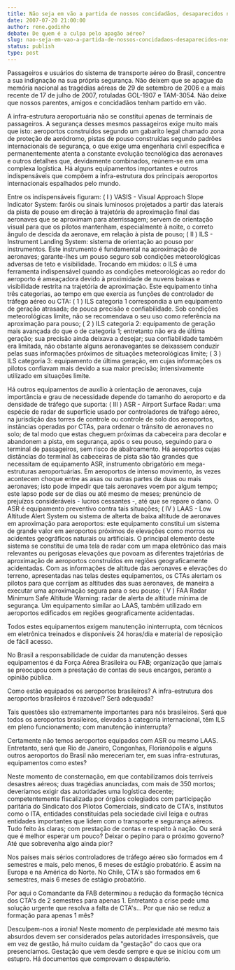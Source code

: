 ```yaml
---
title: Não seja em vão a partida de nossos concidadãos, desaparecidos nos últimos desastres aéreos.
date: 2007-07-20 21:00:00
author: rene.godinho
debate: De quem é a culpa pelo apagão aéreo?
slug: nao-seja-em-vao-a-partida-de-nossos-concidadaos-desaparecidos-nos-ultimos-desastres-aereos
status: publish 
type: post
---
```


  

 Passageiros e usuários do sistema de transporte aéreo do Brasil, concentre a sua indignação na sua própria segurança. Não deixem que se apague da memória nacional as tragédias aéreas de 29 de setembro de 2006 e a mais recente de 17 de julho de 2007, rotuladas GOL-1907 e TAM-3054. Não deixe que nossos parentes, amigos e concidadãos tenham partido em vão.  

 A infra-estrutura aeroportuária não se constitui apenas de terminais de passageiros. A segurança desses mesmos passageiros exige muito mais que isto: aeroportos construídos segundo um gabarito legal chamado zona de proteção de aeródromo, pistas de pouso construídas segundo padrões internacionais de segurança, o que exige uma engenharia civil específica e permanentemente atenta a constante evolução tecnológica das aeronaves e outros detalhes que, devidamente combinados, reúnem-se em uma complexa logística. Há alguns equipamentos importantes e outros indispensáveis que compõem a infra-estrutura dos principais aeroportos internacionais espalhados pelo mundo.  

 Entre os indispensáveis figuram: ( I ) VASIS - Visual Approach Slope Indicator System: faróis ou sinais luminosos projetados a partir das laterais da pista de pouso em direção à trajetória de aproximação final das aeronaves que se aproximam para aterrissagem; servem de orientação visual para que os pilotos mantenham, especialmente à noite, o correto ângulo de descida da aeronave, em relação à pista de pouso; ( II ) ILS - Instrument Landing System: sistema de orientação ao pouso por instrumentos. Este instrumento é fundamental na aproximação de aeronaves; garante-lhes um pouso seguro sob condições meteorológicas adversas de teto e visibilidade. Trocando em miúdos: o ILS é uma ferramenta indispensável quando as condições meteorológicas ao redor do aeroporto é ameaçadora devido à proximidade de nuvens baixas e visibilidade restrita na trajetória de aproximação. Este equipamento tinha três categorias, ao tempo em que exercia as funções de controlador de tráfego aéreo ou CTA: ( 1 ) ILS categoria 1 correspondia a um equipamento de geração atrasada; de pouca precisão e confiabilidade. Sob condições meteorológicas limite, não se recomendava o seu uso como referência na aproximação para pouso; ( 2 ) ILS categoria 2: equipamento de geração mais avançada do que o de categoria 1; entretanto não era de última geração; sua precisão ainda deixava a desejar; sua confiabilidade também era limitada, não obstante alguns aeronavegantes se deixassem conduzir pelas suas informações próximos de situações meteorológicas limite; ( 3 ) ILS categoria 3: equipamento de última geração, em cujas informações os pilotos confiavam mais devido a sua maior precisão; intensivamente utilizado em situações limite.  

 Há outros equipamentos de auxílio à orientação de aeronaves, cuja importância e grau de necessidade depende do tamanho do aeroporto e da densidade de tráfego que suporta: ( III ) ASR - Airport Surface Radar: uma espécie de radar de superfície usado por controladores de tráfego aéreo, na jurisdição das torres de controle ou controle de solo dos aeroportos, instâncias operadas por CTAs, para ordenar o trânsito de aeronaves no solo; de tal modo que estas cheguem próximas da cabeceira para decolar e abandonem a pista, em segurança, após o seu pouso, seguindo para o terminal de passageiros, sem risco de abalroamento. Há aeroportos cujas distâncias do terminal às cabeceiras de pista são tão grandes que necessitam de equipamento ASR, instrumento obrigatório em mega-estruturas aeroportuárias. Em aeroportos de intenso movimento, às vezes acontecem choque entre as asas ou outras partes de duas ou mais aeronaves; isto pode impedir que tais aeronaves voem por algum tempo; este lapso pode ser de dias ou até mesmo de meses; prenúncio de prejuízos consideráveis - lucros cessantes -, até que se repare o dano. O ASR é equipamento preventivo contra tais situações; ( IV ) LAAS - Low Altitude Alert System ou sistema de alterta de baixa altitude de aeronaves em aproximação para aeroportos: este equipamento constitui um sistema de grande valor em aeroportos próximos de elevações como morros ou acidentes geográficos naturais ou artificiais. O principal elemento deste sistema se constitui de uma tela de radar com um mapa eletrônico das mais relevantes ou perigosas elevações que povoam as diferentes trajetórias de aproximação de aeroportos construídos em regiões geograficamente acidentadas. Com as informações de altitude das aeronaves e elevações do terreno, apresentadas nas telas destes equipamentos, os CTAs alertam os pilotos para que corrijam as altitudes das suas aeronaves, de maneira a executar uma aproximação segura para o seu pouso; ( V ) FAA Radar Minimum Safe Altitude Warning: radar de alerta de altitude mínima de segurança. Um equipamento similar ao LAAS, também utilizado em aeroportos edificados em regiões geograficamente acidentadas.  

 Todos estes equipamentos exigem manutenção ininterrupta, com técnicos em eletrônica treinados e disponíveis 24 horas/dia e material de reposição de fácil acesso.  

 No Brasil a responsabilidade de cuidar da manutenção desses equipamentos é da Força Aérea Brasileira ou FAB; organização que jamais se preocupou com a prestação de contas de seus encargos, perante a opinião pública.  

 Como estão equipados os aeroportos brasileiros? A infra-estrutura dos aeroportos brasileiros é razoável? Será adequada?  

 Tais questões são extremamente importantes para nós brasileiros. Será que todos os aeroportos brasileiros, elevados à categoria internacional, têm ILS em pleno funcionamento; com manutenção ininterrupta?  

 Certamente não temos aeroportos equipados com ASR ou mesmo LAAS. Entretanto, será que Rio de Janeiro, Congonhas, Florianópolis e alguns outros aeroportos do Brasil não mereceriam ter, em suas infra-estruturas, equipamentos como estes?  

 Neste momento de consternação, em que contabilizamos dois terríveis desastres aéreos; duas tragédias anunciadas, com mais de 350 mortos; deveríamos exigir das autoridades uma logística decente; competentemente fiscalizada por órgãos colegiados com participação paritária do Sindicato dos Pilotos Comerciais, sindicato de CTA's, institutos como o ITA, entidades constituídas pela sociedade civil leiga e outras entidades importantes que lidem com o transporte e segurança aéreos. Tudo feito às claras; com prestação de contas e respeito à nação. Ou será que é melhor esperar um pouco? Deixar o pepino para o próximo governo? Até que sobrevenha algo ainda pior?  

 Nos países mais sérios controladores de tráfego aéreo são formados em 4 semestres e mais, pelo menos, 6 meses de estágio probatório. É assim na Europa e na América do Norte. No Chile, CTA's são formados em 6 semestres, mais 6 meses de estágio probatório.  

Por aqui o Comandante da FAB determinou a redução da formação técnica dos CTA's de 2 semestres para apenas 1. Entretanto a crise pede uma solução urgente que resolva a falta de CTA's... Por que não se reduz a formação para apenas 1 mês?  

 Desculpem-nos a ironia! Neste momento de perplexidade até mesmo tais absurdos devem ser considerados pelas autoridades irresponsáveis, que em vez de gestão, há muito cuidam da "gestação" do caos que ora presenciamos. Gestação que vem desde sempre e que se iniciou com um estupro. Há documentos que comprovam o despautério.  

  

  

